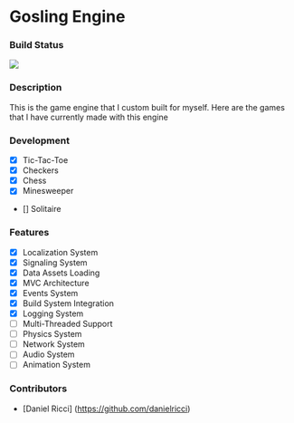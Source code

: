 # Gosling Engine

### Build Status
<img src="https://travis-ci.org/danielricci/gosling-engine.svg?branch=master" />

### Description
This is the game engine that I custom built for myself.  Here are the games that I have currently made with this engine

### Development
- [x] Tic-Tac-Toe
- [x] Checkers
- [x] Chess
- [x] Minesweeper
- [] Solitaire

### Features
- [x] Localization System
- [x] Signaling System
- [x] Data Assets Loading
- [x] MVC Architecture
- [x] Events System
- [x] Build System Integration
- [x] Logging System
- [ ] Multi-Threaded Support
- [ ] Physics System
- [ ] Network System
- [ ] Audio System
- [ ] Animation System

### Contributors
* [Daniel Ricci] (https://github.com/danielricci)
